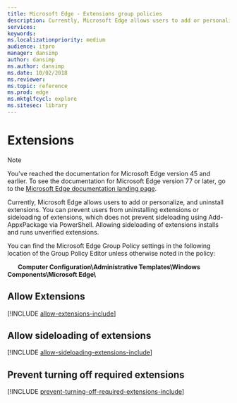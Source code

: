 ```yaml
---
title: Microsoft Edge - Extensions group policies
description: Currently, Microsoft Edge allows users to add or personalize, and uninstall extensions. You can prevent users from uninstalling extensions or sideloading of extensions, which does not prevent sideloading using Add-AppxPackage via PowerShell. Allowing sideloading of extensions installs and runs unverified extensions.
services:
keywords:
ms.localizationpriority: medium
audience: itpro
manager: dansimp
author: dansimp
ms.author: dansimp
ms.date: 10/02/2018
ms.reviewer:
ms.topic: reference
ms.prod: edge
ms.mktglfcycl: explore
ms.sitesec: library
---
```


# Extensions

> [!NOTE]
> You've reached the documentation for Microsoft Edge version 45 and earlier. To see the documentation for Microsoft Edge version 77 or later, go to the [Microsoft Edge documentation landing page](https://docs.microsoft.com/DeployEdge/).

Currently, Microsoft Edge allows users to add or personalize, and uninstall extensions. You can prevent users from uninstalling extensions or sideloading of extensions, which does not prevent sideloading using Add-AppxPackage via PowerShell. Allowing sideloading of extensions installs and runs unverified extensions.

You can find the Microsoft Edge Group Policy settings in the following location of the Group Policy Editor unless otherwise noted in the policy:

&nbsp;&nbsp;&nbsp;&nbsp;&nbsp;&nbsp;**Computer Configuration\\Administrative Templates\\Windows Components\\Microsoft Edge\\**

## Allow Extensions
[!INCLUDE [allow-extensions-include](../includes/allow-extensions-include.md)]

## Allow sideloading of extensions
[!INCLUDE [allow-sideloading-extensions-include](../includes/allow-sideloading-extensions-include.md)]

## Prevent turning off required extensions
[!INCLUDE [prevent-turning-off-required-extensions-include](../includes/prevent-turning-off-required-extensions-include.md)]
